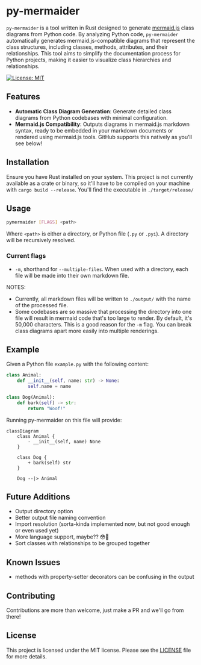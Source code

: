 # py-mermaider

`py-mermaider` is a tool written in Rust designed to generate [mermaid.js](https://github.com/mermaid-js/mermaid) class diagrams from Python code. By analyzing Python code, `py-mermaider` automatically generates mermaid.js-compatible diagrams that represent the class structures, including classes, methods, attributes, and their relationships. This tool aims to simplify the documentation process for Python projects, making it easier to visualize class hierarchies and relationships.

[![License: MIT](https://img.shields.io/badge/License-MIT-green.svg)](https://opensource.org/licenses/MIT)

## Features

- **Automatic Class Diagram Generation**: Generate detailed class diagrams from Python codebases with minimal configuration.
- **Mermaid.js Compatibility**: Outputs diagrams in mermaid.js markdown syntax, ready to be embedded in your markdown documents or rendered using mermaid.js tools. GitHub supports this natively as you'll see below!

## Installation

Ensure you have Rust installed on your system. This project is not currently available as a crate or binary, so it'll have to be compiled on your machine with `cargo build --release`. You'll find the executable in `./target/release/`

## Usage

```sh
pymermaider [FLAGS] <path>
```

Where `<path>` is either a directory, or Python file (`.py` or `.pyi`). A directory will be recursively resolved.

### Current flags

- `-m`, shorthand for `--multiple-files`. When used with a directory, each file will be made into their own markdown file.

NOTES:

- Currently, all markdown files will be written to `./output/` with the name of the processed file.
- Some codebases are so massive that processing the directory into one file will result in mermaid code that's too large to render. By default, it's 50,000 characters. This is a good reason for the `-m` flag. You can break class diagrams apart more easily into multiple renderings.

## Example

Given a Python file `example.py` with the following content:

```python
class Animal:
    def __init__(self, name: str) -> None:
        self.name = name

class Dog(Animal):
    def bark(self) -> str:
        return "Woof!"
```

Running py-mermaider on this file will provide:

```mermaid
classDiagram
    class Animal {
        - __init__(self, name) None
    }

    class Dog {
        + bark(self) str
    }

    Dog --|> Animal
```

## Future Additions

- Output directory option
- Better output file naming convention
- Import resolution (sorta-kinda implemented now, but not good enough or even used yet)
- More language support, maybe?? 😳🤔
- Sort classes with relationships to be grouped together

## Known Issues

- methods with property-setter decorators can be confusing in the output

## Contributing

Contributions are more than welcome, just make a PR and we'll go from there!

## License

This project is licensed under the MIT license. Please see the
[LICENSE](LICENSE) file for more details.
